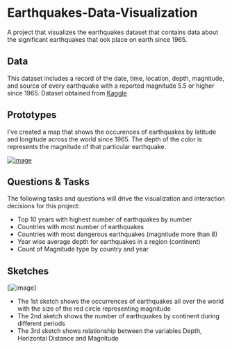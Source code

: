 # Earthquakes-Data-Visualization
A project that visualizes the earthquakes dataset that contains data about the significant earthquakes that ook place on earth since 1965.

## Data

This dataset includes a record of the date, time, location, depth, magnitude, and source of every earthquake with a reported magnitude 5.5 or higher since 1965. Dataset obtained from [Kaggle](https://www.kaggle.com/usgs/earthquake-database)

## Prototypes

I’ve created a map that shows the occurences of earthquakes by latitude and longitude across the world since 1965. The depth of the color is represents the magnitude of that particular earthquake.

[![image](https://user-images.githubusercontent.com/29768921/94610836-e2395b80-026e-11eb-9694-10472cf9d7f6.png)](https://vizhub.com/evarun22/ab189a6d9b994a63bd2dff2983a7d9af)


## Questions & Tasks

The following tasks and questions will drive the visualization and interaction decisions for this project:

 * Top 10 years with highest number of earthquakes by number
 * Countries with most number of earthquakes
 * Countries with most dangerous earthquakes (magnitude more than 8)
 * Year wise average depth for earthquakes in a region (continent)
 * Count of Magnitude type by country and year

## Sketches

[![image](https://user-images.githubusercontent.com/29768921/94611305-8c18e800-026f-11eb-91a6-f80319772f6e.png)]

* The 1st sketch shows the occurrences of earthquakes all over the world with the size of the red circle representing magnitude
* The 2nd sketch shows the number of earthquakes by continent during different periods
* The 3rd sketch shows relationship between the variables Depth, Horizontal Distance and Magnitude
